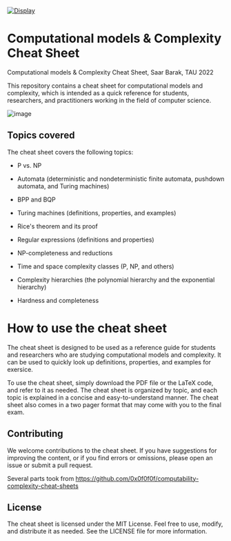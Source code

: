 [![Display](https://img.shields.io/badge/Display-Website-blue.svg)](https://saarbk.github.io/Complexity-and-Computational-models-Cheat-Sheet/)

# Computational models & Complexity Cheat Sheet
Computational models &amp; Complexity Cheat Sheet, Saar Barak, TAU 2022

This repository contains a cheat sheet for computational models and complexity, which is intended as a quick reference for students, researchers, and practitioners working in the field of computer science.

![image](https://user-images.githubusercontent.com/59158336/219058632-750bdd71-0a06-4c6f-97ca-6880c0acc3b5.png)

## Topics covered
The cheat sheet covers the following topics:

- P vs. NP

- Automata (deterministic and nondeterministic finite automata, pushdown automata, and Turing machines)

- BPP and BQP

- Turing machines (definitions, properties, and examples)

- Rice's theorem and its proof

- Regular expressions (definitions and properties)

- NP-completeness and reductions

- Time and space complexity classes (P, NP, and others)

- Complexity hierarchies (the polynomial hierarchy and the exponential hierarchy)

- Hardness and completeness

# How to use the cheat sheet
The cheat sheet is designed to be used as a reference guide for students and researchers who are studying computational models and complexity. It can be used to quickly look up definitions, properties, and examples for exersice.

To use the cheat sheet, simply download the PDF file or the LaTeX code, and refer to it as needed. The cheat sheet is organized by topic, and each topic is explained in a concise and easy-to-understand manner. The cheat sheet also comes in a two pager format that may come with you to the final exam.
## Contributing
We welcome contributions to the cheat sheet. If you have suggestions for improving the content, or if you find errors or omissions, please open an issue or submit a pull request.

Several parts took from https://github.com/0x0f0f0f/computability-complexity-cheat-sheets

## License
The cheat sheet is licensed under the MIT License. Feel free to use, modify, and distribute it as needed. See the LICENSE file for more information.
